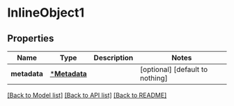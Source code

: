# InlineObject1


## Properties
Name | Type | Description | Notes
------------ | ------------- | ------------- | -------------
**metadata** | [***Metadata**](Metadata.md) |  | [optional] [default to nothing]


[[Back to Model list]](../README.md#models) [[Back to API list]](../README.md#api-endpoints) [[Back to README]](../README.md)


